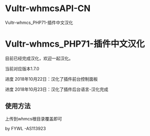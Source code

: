 # Vultr-whmcsAPI-CN
Vultr-whmcs_PHP71-插件中文汉化
<h1>Vultr-whmcs_PHP71-插件中文汉化</h1>

目前已经完成汉化，欢迎一起汉化。

当前对应版本1.7.0

进度 2018年10月22日：汉化了插件前台控制面板

进度 2018年10月23日：汉化了插件后台语言-汉化完成


<h2>使用方法</h2>

上传到whmcs根目录覆盖即可


by FYWL -AS113923
